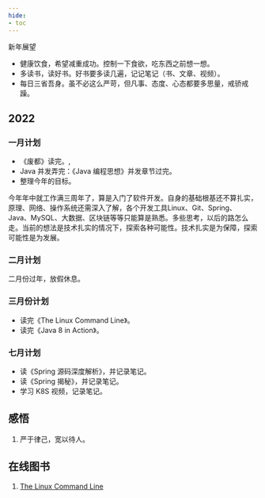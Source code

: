 ```yaml
---
hide:
- toc
---
```


新年展望

- 健康饮食，希望减重成功。控制一下食欲，吃东西之前想一想。
- 多读书，读好书。好书要多读几遍，记记笔记（书、文章、视频）。
- 每日三省吾身。虽不必这么严苛，但凡事、态度、心态都要多思量，戒骄戒躁。

## 2022
### 一月计划
- 《废都》读完。,
- Java 并发弄完：《Java 编程思想》并发章节过完。
- 整理今年的目标。 

今年年中就工作满三周年了，算是入门了软件开发。自身的基础根基还不算扎实，原理、网络、操作系统还需深入了解，各个开发工具Linux、Git、Spring、Java、MySQL、大数据、区块链等等只能算是熟悉。多些思考，以后的路怎么走。当前的想法是技术扎实的情况下，探索各种可能性。技术扎实是为保障，探索可能性是为发展。

### 二月计划
二月份过年，放假休息。

### 三月份计划
- 读完《The Linux Command Line》。
- 读完《Java 8 in Action》。

### 七月计划
- 读《Spring 源码深度解析》，并记录笔记。
- 读《Spring 揭秘》，并记录笔记。
- 学习 K8S 视频，记录笔记。

## 感悟
1. 严于律己，宽以待人。

## 在线图书
1. [The Linux Command Line](https://billie66.github.io/TLCL/)
